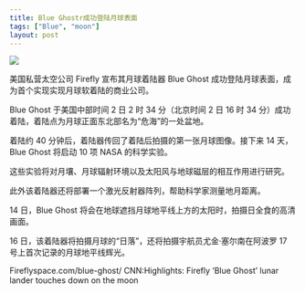 ```yaml
---
title: Blue Ghostr成功登陆月球表面
tags: ["Blue", "moon"]
layout: post
---
```

![](https://pic.superbed.cc/item/67c5977af688033adbcdc406.jpg)

美国私营太空公司 Firefly 宣布其月球着陆器 Blue Ghost 成功登陆月球表面，成为首个实现实现月球软着陆的商业公司。

Blue Ghost 于美国中部时间 2 日 2 时 34 分（北京时间 2 日 16 时 34 分）成功着陆，着陆点为月球正面东北部名为“危海”的一处盆地。

着陆约 40 分钟后，着陆器传回了着陆后拍摄的第一张月球图像。接下来 14 天，Blue Ghost 将启动 10 项 NASA 的科学实验。

这些实验将对月壤、月球辐射环境以及太阳风与地球磁层的相互作用进行研究。

此外该着陆器还将部署一个激光反射器阵列，帮助科学家测量地月距离。

14 日，Blue Ghost 将会在地球遮挡月球地平线上方的太阳时，拍摄日全食的高清画面。

16 日，该着陆器将拍摄月球的“日落”，还将拍摄宇航员尤金·塞尔南在阿波罗 17 号上首次记录的月球地平线辉光。

Fireflyspace.com/blue-ghost/
CNN:Highlights: Firefly ‘Blue Ghost’ lunar lander touches down on the moon

